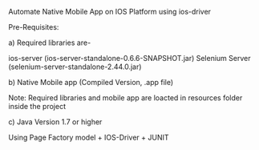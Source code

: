 Automate Native Mobile App on IOS Platform using ios-driver

Pre-Requisites:

a) Required libraries are-

ios-server (ios-server-standalone-0.6.6-SNAPSHOT.jar)
Selenium Server (selenium-server-standalone-2.44.0.jar)

b) Native Mobile app (Compiled Version, .app file)

Note: Required libraries and mobile app are loacted in resources folder inside the project

c) Java Version 1.7 or higher


Using Page Factory model + IOS-Driver + JUNIT
